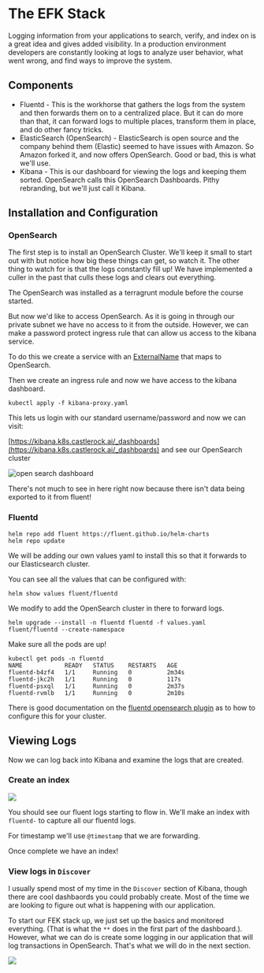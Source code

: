 # The EFK Stack

Logging information from your applications to search, verify, and index on is a great idea and gives added visibility.  In a production environment developers are constantly looking at logs to analyze user behavior, what went wrong, and find ways to improve the system. 


## Components

* Fluentd - This is the workhorse that gathers the logs from the system and then forwards them on to a centralized place.  But it can do more than that, it can forward logs to multiple places, transform them in place, and do other fancy tricks. 
* ElasticSearch (OpenSearch) - ElasticSearch is open source and the company behind them (Elastic) seemed to have issues with Amazon.  So Amazon forked it, and now offers OpenSearch.  Good or bad, this is what we'll use. 
* Kibana - This is our dashboard for viewing the logs and keeping them sorted. OpenSearch calls this OpenSearch Dashboards. Pithy rebranding, but we'll just call it Kibana. 

## Installation and Configuration

### OpenSearch

The first step is to install an OpenSearch Cluster.  We'll keep it small to start out with but notice how big these things can get, so watch it.  The other thing to watch for is that the logs constantly fill up!  We have implemented a culler in the past that culls these logs and clears out everything. 

The OpenSearch was installed as a terragrunt module before the course started. 

But now we'd like to access OpenSearch.  As it is going in through our private subnet we have no access to it from the outside.  However, we can make a password protect ingress rule that can allow us access to the kibana service.  

To do this we create a service with an [ExternalName](https://kubernetes.io/docs/concepts/services-networking/service/#externalname) that maps to OpenSearch.  

Then we create an ingress rule and now we have access to the kibana dashboard.  

```
kubectl apply -f kibana-proxy.yaml
```

This lets us login with our standard username/password and now we can visit: 

[https://kibana.k8s.castlerock.ai/_dashboards](https://kibana.k8s.castlerock.ai/_dashboards) and see our OpenSearch cluster

![open search dashboard](../images/mo/fek01.png)

There's not much to see in here right now because there isn't data being exported to it from fluent!



### Fluentd

```
helm repo add fluent https://fluent.github.io/helm-charts
helm repo update
```

We will be adding our own values yaml to install this so that it forwards to our Elasticsearch cluster. 

You can see all the values that can be configured with: 

```
helm show values fluent/fluentd
```

We modify to add the OpenSearch cluster in there to forward logs. 

```
helm upgrade --install -n fluentd fluentd -f values.yaml fluent/fluentd --create-namespace
```

Make sure all the pods are up!

```
kubectl get pods -n fluentd
NAME            READY   STATUS    RESTARTS   AGE
fluentd-b4zf4   1/1     Running   0          2m34s
fluentd-jkc2h   1/1     Running   0          117s
fluentd-psxql   1/1     Running   0          2m37s
fluentd-rvmlb   1/1     Running   0          2m10s
```

There is good documentation on the [fluentd opensearch plugin](https://github.com/fluent/fluent-plugin-opensearch) as to how to configure this for your cluster. 

## Viewing Logs

Now we can log back into Kibana and examine the logs that are created.  

### Create an index

![](../images/mo/fek02.png)

You should see our fluent logs starting to flow in.  We'll make an index with `fluentd-` to capture all our fluentd logs. 

For timestamp we'll use `@timestamp` that we are forwarding. 

Once complete we have an index!

### View logs in `Discover`

I usually spend most of my time in the `Discover` section of Kibana, though there are cool dashbaords you could probably create.  Most of the time we are looking to figure out what is happening with our application.  

To start our FEK stack up, we just set up the basics and monitored everything.  (That is what the `**` does in the first part of the dashboard.).  However, what we can do is create some logging in our application that will log transactions in OpenSearch.  That's what we will do in the next section. 

![](../images/mo/fek03.png)
